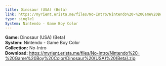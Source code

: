```yaml
---
title: Dinosaur (USA) (Beta)
link: https://myrient.erista.me/files/No-Intro/Nintendo%20-%20Game%20Boy%20Color/Dinosaur%20(USA)%20(Beta).zip
type: single1
System: Nintendo - Game Boy Color
---
```

<b>Game:</b> Dinosaur (USA) (Beta)<br>
<b>System:</b> Nintendo - Game Boy Color<br>
<b>Collection:</b> No-Intro<br>
<b>Download:</b> https://myrient.erista.me/files/No-Intro/Nintendo%20-%20Game%20Boy%20Color/Dinosaur%20(USA)%20(Beta).zip